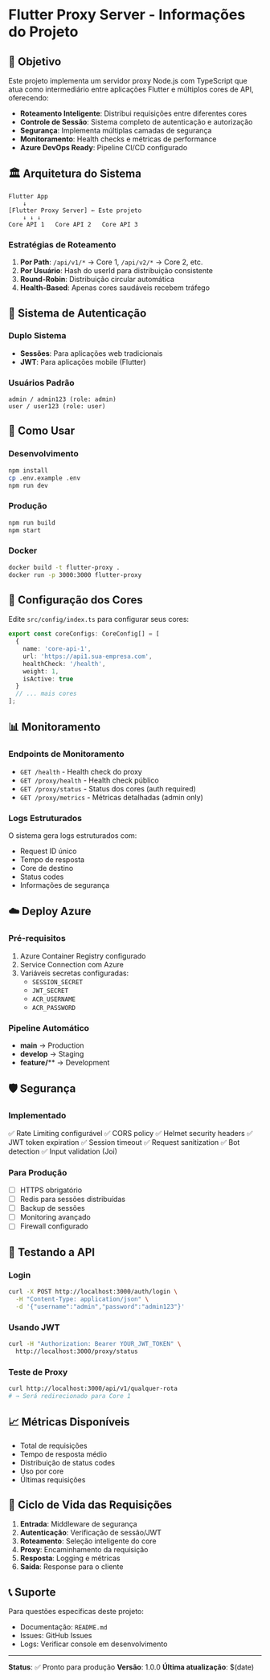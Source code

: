 # Flutter Proxy Server - Informações do Projeto

## 🎯 Objetivo

Este projeto implementa um servidor proxy Node.js com TypeScript que atua como intermediário entre aplicações Flutter e múltiplos cores de API, oferecendo:

- **Roteamento Inteligente**: Distribui requisições entre diferentes cores
- **Controle de Sessão**: Sistema completo de autenticação e autorização
- **Segurança**: Implementa múltiplas camadas de segurança
- **Monitoramento**: Health checks e métricas de performance
- **Azure DevOps Ready**: Pipeline CI/CD configurado

## 🏛️ Arquitetura do Sistema

```
Flutter App
    ↓
[Flutter Proxy Server] ← Este projeto
    ↓ ↓ ↓
Core API 1   Core API 2   Core API 3
```

### Estratégias de Roteamento

1. **Por Path**: `/api/v1/*` → Core 1, `/api/v2/*` → Core 2, etc.
2. **Por Usuário**: Hash do userId para distribuição consistente
3. **Round-Robin**: Distribuição circular automática
4. **Health-Based**: Apenas cores saudáveis recebem tráfego

## 🔐 Sistema de Autenticação

### Duplo Sistema
- **Sessões**: Para aplicações web tradicionais
- **JWT**: Para aplicações mobile (Flutter)

### Usuários Padrão
```
admin / admin123 (role: admin)
user / user123 (role: user)
```

## 🚀 Como Usar

### Desenvolvimento
```bash
npm install
cp .env.example .env
npm run dev
```

### Produção
```bash
npm run build
npm start
```

### Docker
```bash
docker build -t flutter-proxy .
docker run -p 3000:3000 flutter-proxy
```

## 🔧 Configuração dos Cores

Edite `src/config/index.ts` para configurar seus cores:

```typescript
export const coreConfigs: CoreConfig[] = [
  {
    name: 'core-api-1',
    url: 'https://api1.sua-empresa.com',
    healthCheck: '/health',
    weight: 1,
    isActive: true
  }
  // ... mais cores
];
```

## 📊 Monitoramento

### Endpoints de Monitoramento
- `GET /health` - Health check do proxy
- `GET /proxy/health` - Health check público
- `GET /proxy/status` - Status dos cores (auth required)
- `GET /proxy/metrics` - Métricas detalhadas (admin only)

### Logs Estruturados
O sistema gera logs estruturados com:
- Request ID único
- Tempo de resposta
- Core de destino
- Status codes
- Informações de segurança

## ☁️ Deploy Azure

### Pré-requisitos
1. Azure Container Registry configurado
2. Service Connection com Azure
3. Variáveis secretas configuradas:
   - `SESSION_SECRET`
   - `JWT_SECRET`
   - `ACR_USERNAME`
   - `ACR_PASSWORD`

### Pipeline Automático
- **main** → Production
- **develop** → Staging
- **feature/**** → Development

## 🛡️ Segurança

### Implementado
✅ Rate Limiting configurável
✅ CORS policy
✅ Helmet security headers
✅ JWT token expiration
✅ Session timeout
✅ Request sanitization
✅ Bot detection
✅ Input validation (Joi)

### Para Produção
- [ ] HTTPS obrigatório
- [ ] Redis para sessões distribuídas
- [ ] Backup de sessões
- [ ] Monitoring avançado
- [ ] Firewall configurado

## 🧪 Testando a API

### Login
```bash
curl -X POST http://localhost:3000/auth/login \
  -H "Content-Type: application/json" \
  -d '{"username":"admin","password":"admin123"}'
```

### Usando JWT
```bash
curl -H "Authorization: Bearer YOUR_JWT_TOKEN" \
  http://localhost:3000/proxy/status
```

### Teste de Proxy
```bash
curl http://localhost:3000/api/v1/qualquer-rota
# → Será redirecionado para Core 1
```

## 📈 Métricas Disponíveis

- Total de requisições
- Tempo de resposta médio
- Distribuição de status codes
- Uso por core
- Últimas requisições

## 🔄 Ciclo de Vida das Requisições

1. **Entrada**: Middleware de segurança
2. **Autenticação**: Verificação de sessão/JWT
3. **Roteamento**: Seleção inteligente do core
4. **Proxy**: Encaminhamento da requisição
5. **Resposta**: Logging e métricas
6. **Saída**: Response para o cliente

## 📞 Suporte

Para questões específicas deste projeto:
- Documentação: `README.md`
- Issues: GitHub Issues
- Logs: Verificar console em desenvolvimento

---

**Status**: ✅ Pronto para produção
**Versão**: 1.0.0
**Última atualização**: $(date)